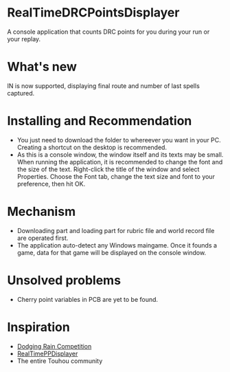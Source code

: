 # RealTimeDRCPointsDisplayer
A console application that counts DRC points for you during your run or your replay.

# What's new
IN is now supported, displaying final route and number of last spells captured.

# Installing and Recommendation
- You just need to download the folder to whereever you want in your PC. Creating a shortcut on the desktop is recommended.
- As this is a console window, the window itself and its texts may be small. When running the application, it is recommended to change the font and the size of the text. Right-click the title of the window and select Properties. Choose the Font tab, change the text size and font to your preference, then hit OK.

# Mechanism
- Downloading part and loading part for rubric file and world record file are operated first.
- The application auto-detect any Windows maingame. Once it founds a game, data for that game will be displayed on the console window.

# Unsolved problems
- Cherry point variables in PCB are yet to be found.

# Inspiration
- [Dodging Rain Competition](https://maribelhearn.github.io/drc)
- [RealTimePPDisplayer](https://github.com/OsuSync/RealTimePPDisplayer)
- The entire Touhou community
